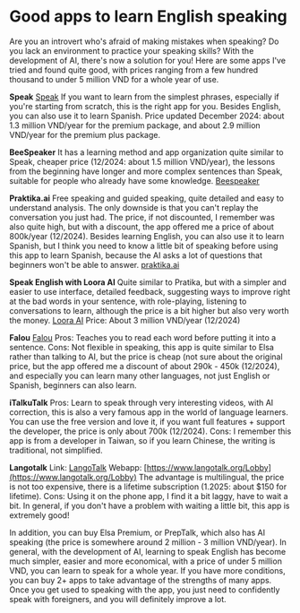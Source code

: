 # Good apps to learn English speaking 

Are you an introvert who's afraid of making mistakes when speaking? 
Do you lack an environment to practice your speaking skills? 
With the development of AI, there's now a solution for you! Here are some apps I've tried and found quite good, with prices ranging from a few hundred thousand to under 5 million VND for a whole year of use.

**Speak**
[Speak](https://play.google.com/store/apps/details?id=com.selabs.speak&hl=vi)
If you want to learn from the simplest phrases, especially if you're starting from scratch, this is the right app for you.
Besides English, you can also use it to learn Spanish.
Price updated December 2024: about 1.3 million VND/year for the premium package, and about 2.9 million VND/year for the premium plus package.

**BeeSpeaker**
It has a learning method and app organization quite similar to Speak, cheaper price (12/2024: about 1.5 million VND/year), the lessons from the beginning have longer and more complex sentences than Speak, suitable for people who already have some knowledge.
[Beespeaker](https://play.google.com/store/apps/details?id=pl.beespeaker)

**Praktika.ai**
Free speaking and guided speaking, quite detailed and easy to understand analysis. The only downside is that you can't replay the conversation you just had. The price, if not discounted, I remember was also quite high, but with a discount, the app offered me a price of about 800k/year (12/2024).
Besides learning English, you can also use it to learn Spanish, but I think you need to know a little bit of speaking before using this app to learn Spanish, because the AI asks a lot of questions that beginners won't be able to answer.
[praktika.ai](https://play.google.com/store/apps/details?id=ai.praktika.android&hl=vi)

**Speak English with Loora AI**
Quite similar to Pratika, but with a simpler and easier to use interface, detailed feedback, suggesting ways to improve right at the bad words in your sentence, with role-playing, listening to conversations to learn, although the price is a bit higher but also very worth the money.
[Loora AI](https://play.google.com/store/apps/details?id=com.loora.app)
Price: About 3 million VND/year (12/2024)

**Falou**
[Falou](https://play.google.com/store/apps/details?id=com.moymer.falou&hl=vi)
Pros: Teaches you to read each word before putting it into a sentence.
Cons: Not flexible in speaking, this app is quite similar to Elsa rather than talking to AI, but the price is cheap (not sure about the original price, but the app offered me a discount of about 290k - 450k (12/2024), and especially you can learn many other languages, not just English or Spanish, beginners can also learn.

**iTalkuTalk**
Pros: Learn to speak through very interesting videos, with AI correction, this is also a very famous app in the world of language learners. You can use the free version and love it, if you want full features + support the developer, the price is only about 700k (12/2024).
Cons: I remember this app is from a developer in Taiwan, so if you learn Chinese, the writing is traditional, not simplified.

**Langotalk**
Link: [LangoTalk](https://play.google.com/store/apps/details?id=com.langotalk.app&hl=vi)
Webapp: [https://www.langotalk.org/Lobby](https://www.langotalk.org/Lobby)
The advantage is multilingual, the price is not too expensive, there is a lifetime subscription (1.2025: about $150 for lifetime).
Cons: Using it on the phone app, I find it a bit laggy, have to wait a bit. In general, if you don't have a problem with waiting a little bit, this app is extremely good!

In addition, you can buy Elsa Premium, or PrepTalk, which also has AI speaking (the price is somewhere around 2 million - 3 million VND/year).
In general, with the development of AI, learning to speak English has become much simpler, easier and more economical, with a price of under 5 million VND, you can learn to speak for a whole year. If you have more conditions, you can buy 2+ apps to take advantage of the strengths of many apps. Once you get used to speaking with the app, you just need to confidently speak with foreigners, and you will definitely improve a lot.

